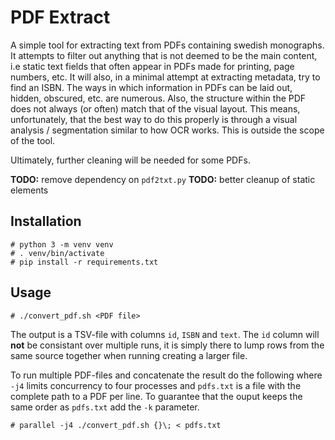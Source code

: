 # PDF Extract

A simple tool for extracting text from PDFs containing swedish monographs. It attempts to filter out anything that is not deemed to be the main content, i.e static text fields that often appear in PDFs made for printing, page numbers, etc. It will also, in a minimal attempt at extracting metadata, try to find an ISBN. The ways in which information in PDFs can be laid out, hidden, obscured, etc. are numerous. Also, the structure within the PDF does not always (or often) match that of the visual layout. This means, unfortunately, that the best way to do this properly is through a visual analysis / segmentation similar to how OCR works. This is outside the scope of the tool.

Ultimately, further cleaning will be needed for some PDFs.

**TODO:** remove dependency on `pdf2txt.py`
**TODO:** better cleanup of static elements

## Installation

```
# python 3 -m venv venv
# . venv/bin/activate
# pip install -r requirements.txt
```

## Usage

```
# ./convert_pdf.sh <PDF file>
```

The output is a TSV-file with columns `id`, `ISBN` and `text`. The `id` column will **not** be consistant over multiple runs, it is simply there to lump rows from the same source together when running creating a larger file.

To run multiple PDF-files and concatenate the result do the following where `-j4` limits concurrency to four processes and `pdfs.txt` is a file with the complete path to a PDF per line. To guarantee that the ouput keeps the same order as `pdfs.txt` add the `-k` parameter.

```
# parallel -j4 ./convert_pdf.sh {}\; < pdfs.txt

```
